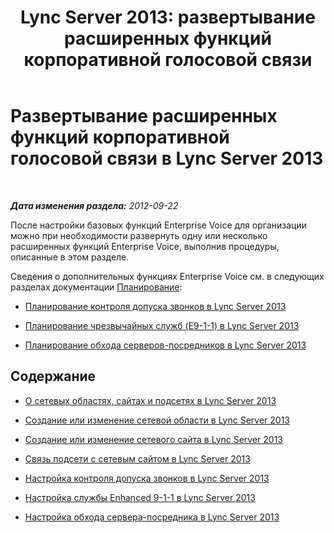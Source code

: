 ﻿---
title: 'Lync Server 2013: развертывание расширенных функций корпоративной голосовой связи'
TOCTitle: Развертывание расширенных функций корпоративной голосовой связи
ms:assetid: 286d9c0b-9442-448f-a6e5-95b3034278fe
ms:mtpsurl: https://technet.microsoft.com/ru-ru/library/Gg425753(v=OCS.15)
ms:contentKeyID: 49309269
ms.date: 05/19/2016
mtps_version: v=OCS.15
ms.translationtype: HT
---

# Развертывание расширенных функций корпоративной голосовой связи в Lync Server 2013

 

_**Дата изменения раздела:** 2012-09-22_

После настройки базовых функций Enterprise Voice для организации можно при необходимости развернуть одну или несколько расширенных функций Enterprise Voice, выполнив процедуры, описанные в этом разделе.

Сведения о дополнительных функциях Enterprise Voice см. в следующих разделах документации [Планирование](lync-server-2013-planning.md):

  - [Планирование контроля допуска звонков в Lync Server 2013](lync-server-2013-planning-for-call-admission-control.md)

  - [Планирование чрезвычайных служб (E9-1-1) в Lync Server 2013](lync-server-2013-planning-for-emergency-services-e9-1-1.md)

  - [Планирование обхода серверов-посредников в Lync Server 2013](lync-server-2013-planning-for-media-bypass.md)

## Содержание

  - [О сетевых областях, сайтах и подсетях в Lync Server 2013](lync-server-2013-about-network-regions-sites-and-subnets.md)

  - [Создание или изменение сетевой области в Lync Server 2013](lync-server-2013-create-or-modify-a-network-region.md)

  - [Создание или изменение сетевого сайта в Lync Server 2013](lync-server-2013-create-or-modify-a-network-site.md)

  - [Связь подсети с сетевым сайтом в Lync Server 2013](lync-server-2013-associate-a-subnet-with-a-network-site.md)

  - [Настройка контроля допуска звонков в Lync Server 2013](lync-server-2013-configure-call-admission-control.md)

  - [Настройка службы Enhanced 9-1-1 в Lync Server 2013](lync-server-2013-configure-enhanced-9-1-1.md)

  - [Настройка обхода сервера-посредника в Lync Server 2013](lync-server-2013-configure-media-bypass.md)

